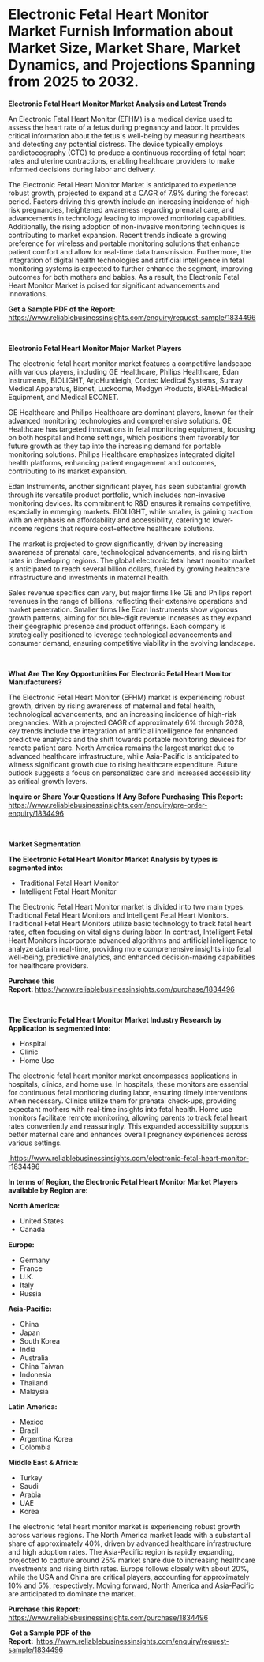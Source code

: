 <p><h1>Electronic Fetal Heart Monitor Market Furnish Information about Market Size, Market Share, Market Dynamics, and Projections Spanning from 2025 to 2032.</h1></p><p><strong>Electronic Fetal Heart Monitor Market Analysis and Latest Trends</strong></p>
<p><p>An Electronic Fetal Heart Monitor (EFHM) is a medical device used to assess the heart rate of a fetus during pregnancy and labor. It provides critical information about the fetus's well-being by measuring heartbeats and detecting any potential distress. The device typically employs cardiotocography (CTG) to produce a continuous recording of fetal heart rates and uterine contractions, enabling healthcare providers to make informed decisions during labor and delivery.</p><p>The Electronic Fetal Heart Monitor Market is anticipated to experience robust growth, projected to expand at a CAGR of 7.9% during the forecast period. Factors driving this growth include an increasing incidence of high-risk pregnancies, heightened awareness regarding prenatal care, and advancements in technology leading to improved monitoring capabilities. Additionally, the rising adoption of non-invasive monitoring techniques is contributing to market expansion. Recent trends indicate a growing preference for wireless and portable monitoring solutions that enhance patient comfort and allow for real-time data transmission. Furthermore, the integration of digital health technologies and artificial intelligence in fetal monitoring systems is expected to further enhance the segment, improving outcomes for both mothers and babies. As a result, the Electronic Fetal Heart Monitor Market is poised for significant advancements and innovations.</p></p>
<p><strong>Get a Sample PDF of the Report:&nbsp;</strong> <a href="https://www.reliablebusinessinsights.com/enquiry/request-sample/1834496?utm_campaign=1837&utm_medium=2&utm_source=Github&utm_content=ia&utm_term=13042025&utm_id=electronic-fetal-heart-monitor">https://www.reliablebusinessinsights.com/enquiry/request-sample/1834496</a></p>
<p>&nbsp;</p>
<p><strong>Electronic Fetal Heart Monitor Major Market Players</strong></p>
<p><p>The electronic fetal heart monitor market features a competitive landscape with various players, including GE Healthcare, Philips Healthcare, Edan Instruments, BIOLIGHT, ArjoHuntleigh, Contec Medical Systems, Sunray Medical Apparatus, Bionet, Luckcome, Medgyn Products, BRAEL-Medical Equipment, and Medical ECONET. </p><p>GE Healthcare and Philips Healthcare are dominant players, known for their advanced monitoring technologies and comprehensive solutions. GE Healthcare has targeted innovations in fetal monitoring equipment, focusing on both hospital and home settings, which positions them favorably for future growth as they tap into the increasing demand for portable monitoring solutions. Philips Healthcare emphasizes integrated digital health platforms, enhancing patient engagement and outcomes, contributing to its market expansion.</p><p>Edan Instruments, another significant player, has seen substantial growth through its versatile product portfolio, which includes non-invasive monitoring devices. Its commitment to R&D ensures it remains competitive, especially in emerging markets. BIOLIGHT, while smaller, is gaining traction with an emphasis on affordability and accessibility, catering to lower-income regions that require cost-effective healthcare solutions.</p><p>The market is projected to grow significantly, driven by increasing awareness of prenatal care, technological advancements, and rising birth rates in developing regions. The global electronic fetal heart monitor market is anticipated to reach several billion dollars, fueled by growing healthcare infrastructure and investments in maternal health.</p><p>Sales revenue specifics can vary, but major firms like GE and Philips report revenues in the range of billions, reflecting their extensive operations and market penetration. Smaller firms like Edan Instruments show vigorous growth patterns, aiming for double-digit revenue increases as they expand their geographic presence and product offerings. Each company is strategically positioned to leverage technological advancements and consumer demand, ensuring competitive viability in the evolving landscape.</p></p>
<p>&nbsp;</p>
<p><strong>What Are The Key Opportunities For Electronic Fetal Heart Monitor Manufacturers?</strong></p>
<p><p>The Electronic Fetal Heart Monitor (EFHM) market is experiencing robust growth, driven by rising awareness of maternal and fetal health, technological advancements, and an increasing incidence of high-risk pregnancies. With a projected CAGR of approximately 6% through 2028, key trends include the integration of artificial intelligence for enhanced predictive analytics and the shift towards portable monitoring devices for remote patient care. North America remains the largest market due to advanced healthcare infrastructure, while Asia-Pacific is anticipated to witness significant growth due to rising healthcare expenditure. Future outlook suggests a focus on personalized care and increased accessibility as critical growth levers.</p></p>
<p><strong>Inquire or Share Your Questions If Any Before Purchasing This Report:</strong> <a href="https://www.reliablebusinessinsights.com/enquiry/pre-order-enquiry/1834496?utm_campaign=1837&utm_medium=2&utm_source=Github&utm_content=ia&utm_term=13042025&utm_id=electronic-fetal-heart-monitor">https://www.reliablebusinessinsights.com/enquiry/pre-order-enquiry/1834496</a></p>
<p>&nbsp;</p>
<p><strong>Market Segmentation</strong></p>
<p><strong>The Electronic Fetal Heart Monitor Market Analysis by types is segmented into:</strong></p>
<p><ul><li>Traditional Fetal Heart Monitor</li><li>Intelligent Fetal Heart Monitor</li></ul></p>
<p><p>The Electronic Fetal Heart Monitor market is divided into two main types: Traditional Fetal Heart Monitors and Intelligent Fetal Heart Monitors. Traditional Fetal Heart Monitors utilize basic technology to track fetal heart rates, often focusing on vital signs during labor. In contrast, Intelligent Fetal Heart Monitors incorporate advanced algorithms and artificial intelligence to analyze data in real-time, providing more comprehensive insights into fetal well-being, predictive analytics, and enhanced decision-making capabilities for healthcare providers.</p></p>
<p><strong>Purchase this Report:&nbsp;</strong><a href="https://www.reliablebusinessinsights.com/purchase/1834496?utm_campaign=1837&utm_medium=2&utm_source=Github&utm_content=ia&utm_term=13042025&utm_id=electronic-fetal-heart-monitor">https://www.reliablebusinessinsights.com/purchase/1834496</a></p>
<p>&nbsp;</p>
<p><strong>The Electronic Fetal Heart Monitor Market Industry Research by Application is segmented into:</strong></p>
<p><ul><li>Hospital</li><li>Clinic</li><li>Home Use</li></ul></p>
<p><p>The electronic fetal heart monitor market encompasses applications in hospitals, clinics, and home use. In hospitals, these monitors are essential for continuous fetal monitoring during labor, ensuring timely interventions when necessary. Clinics utilize them for prenatal check-ups, providing expectant mothers with real-time insights into fetal health. Home use monitors facilitate remote monitoring, allowing parents to track fetal heart rates conveniently and reassuringly. This expanded accessibility supports better maternal care and enhances overall pregnancy experiences across various settings.</p></p>
<p><a href="https://www.reliablebusinessinsights.com/electronic-fetal-heart-monitor-r1834496?utm_campaign=1837&utm_medium=2&utm_source=Github&utm_content=ia&utm_term=13042025&utm_id=electronic-fetal-heart-monitor">&nbsp;https://www.reliablebusinessinsights.com/electronic-fetal-heart-monitor-r1834496</a></p>
<p><strong>In terms of Region, the Electronic Fetal Heart Monitor Market Players available by Region are:</strong></p>
<p>
    <p> <strong> North America: </strong>
        <ul>
            <li>United States</li>
            <li>Canada</li>
        </ul>
        </p> 
    <p> <strong> Europe: </strong>
        <ul>
            <li>Germany</li>
            <li>France</li>
            <li>U.K.</li>
            <li>Italy</li>
            <li>Russia</li>
        </ul>
        </p> 
    <p> <strong> Asia-Pacific: </strong>
        <ul>
            <li>China</li>
            <li>Japan</li>
            <li>South Korea</li>
            <li>India</li>
            <li>Australia</li>
            <li>China Taiwan</li>
            <li>Indonesia</li>
            <li>Thailand</li>
            <li>Malaysia</li>
        </ul>
        </p> 
    <p> <strong> Latin America: </strong>
        <ul>
            <li>Mexico</li>
            <li>Brazil</li>
            <li>Argentina Korea</li>
            <li>Colombia</li>
        </ul>
        </p> 
    <p> <strong> Middle East & Africa: </strong>
        <ul>
            <li>Turkey</li>
            <li>Saudi</li>
            <li>Arabia</li>
            <li>UAE</li>
            <li>Korea</li>
        </ul>
    </p>
    </p>
<p><p>The electronic fetal heart monitor market is experiencing robust growth across various regions. The North America market leads with a substantial share of approximately 40%, driven by advanced healthcare infrastructure and high adoption rates. The Asia-Pacific region is rapidly expanding, projected to capture around 25% market share due to increasing healthcare investments and rising birth rates. Europe follows closely with about 20%, while the USA and China are critical players, accounting for approximately 10% and 5%, respectively. Moving forward, North America and Asia-Pacific are anticipated to dominate the market.</p></p>
<p><strong>Purchase this Report: </strong><a href="https://www.reliablebusinessinsights.com/purchase/1834496?utm_campaign=1837&utm_medium=2&utm_source=Github&utm_content=ia&utm_term=13042025&utm_id=electronic-fetal-heart-monitor">https://www.reliablebusinessinsights.com/purchase/1834496</a></p>
<p>&nbsp;<strong>Get a Sample PDF of the Report:&nbsp;&nbsp;</strong><a href="https://www.reliablebusinessinsights.com/enquiry/request-sample/1834496?utm_campaign=1837&utm_medium=2&utm_source=Github&utm_content=ia&utm_term=13042025&utm_id=electronic-fetal-heart-monitor">https://www.reliablebusinessinsights.com/enquiry/request-sample/1834496</a></p>
<p><strong></strong></p>
<p><p></p><p></p><p></p></p>